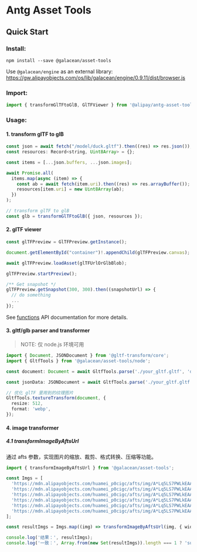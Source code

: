 # Antg Asset Tools

## Quick Start

### Install:

```shell
npm install --save @galacean/asset-tools
```

Use `@galacean/engine` as an external library: https://gw.alipayobjects.com/os/lib/galacean/engine/0.9.11/dist/browser.js

### Import:

```javascript
import { transformGlTFtoGlB, GlTFViewer } from '@alipay/antg-asset-tools';
```

### Usage:

#### 1. transform glTF to glB

```javascript
const json = await fetch("/model/duck.gltf").then((res) => res.json());
const resources: Record<string, Uint8Array> = {};

const items = [...json.buffers, ...json.images];

await Promise.all(
  items.map(async (item) => {
    const ab = await fetch(item.uri).then((res) => res.arrayBuffer());
    resources[item.uri] = new Uint8Array(ab);
  })
);

// transform glTF to glB
const glb = transformGlTFtoGlB({ json, resources });
```

#### 2. glTF viewer

```javascript
const glTFPreview = GlTFPreview.getInstance();

document.getElementById("container")!.appendChild(glTFPreview.canvas);

await glTFPreview.loadAsset(glTFUrlOrGlbBlob);

glTFPreview.startPreview();

/** Get snapshot */
glTFPreview.getSnapshot(300, 300).then((snapshotUrl) => {
  // do something
  ...
});
```

See [functions](./docs/classes/GlTFPreview.md) API documentation for more details.

#### 3. gltf/glb parser and transformer

> NOTE: 仅 node.js 环境可用

```typescript
import { Document, JSONDocument } from '@gltf-transform/core';
import { GltfTools } from '@galacean/asset-tools/node';

const document: Document = await GltfTools.parse('./your_gltf.gltf', 'document');

const jsonData: JSONDocument = await GltfTools.parse('./your_gltf.gltf', 'json');

// 优化 glTF 里用到的纹理图片
GltfTools.textureTransform(document, {
  resize: 512,
  format: 'webp',
});

```

#### 4. image transformer

##### 4.1 transformImageByAftsUrl

通过 afts 参数，实现图片的缩放、裁剪、格式转换、压缩等功能。

```typescript
import { transformImageByAftsUrl } from '@galacean/asset-tools';

const Imgs = [
  'https://mdn.alipayobjects.com/huamei_p0cigc/afts/img/A*Lq5LS7PWLkEAAAAAAAAAAAAADoB5AQ',
  'https://mdn.alipayobjects.com/huamei_p0cigc/afts/img/A*Lq5LS7PWLkEAAAAAAAAAAAAADoB5AQ/aaa/bbb/ccc.png',
  'https://mdn.alipayobjects.com/huamei_p0cigc/afts/img/A*Lq5LS7PWLkEAAAAAAAAAAAAADoB5AQ/original',
  'https://mdn.alipayobjects.com/huamei_p0cigc/afts/img/A*Lq5LS7PWLkEAAAAAAAAAAAAADoB5AQ/200w_200h',
  'https://mdn.alipayobjects.com/huamei_p0cigc/afts/img/A*Lq5LS7PWLkEAAAAAAAAAAAAADoB5AQ/200w_200h.web',
  'https://mdn.alipayobjects.com/huamei_p0cigc/afts/img/A*Lq5LS7PWLkEAAAAAAAAAAAAADoB5AQ/200w_200h.ccc.web',
];

const resultImgs = Imgs.map((img) => transformImageByAftsUrl(img, { width: 100, height: 100, quality: 80, mode: 'contain' }));

console.log('结果：', resultImgs);
console.log('一致：', Array.from(new Set(resultImgs)).length === 1 ? 'success' : 'fail')
```
